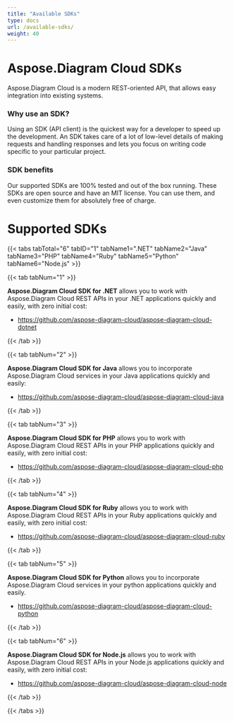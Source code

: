 ```yaml
---
title: "Available SDKs"
type: docs
url: /available-sdks/
weight: 40
---
```


# **Aspose.Diagram Cloud SDKs**
Aspose.Diagram Cloud is a modern REST-oriented API, that allows easy integration into existing systems.
### **Why use an SDK?**
Using an SDK (API client) is the quickest way for a developer to speed up the development. An SDK takes care of a lot of low-level details of making requests and handling responses and lets you focus on writing code specific to your particular project.
### **SDK benefits**
Our supported SDKs are 100% tested and out of the box running. These SDKs are open source and have an MIT license. You can use them, and even customize them for absolutely free of charge.
# **Supported SDKs**
{{< tabs tabTotal="6" tabID="1" tabName1=".NET" tabName2="Java" tabName3="PHP" tabName4="Ruby" tabName5="Python" tabName6="Node.js" >}}

{{< tab tabNum="1" >}}

**Aspose.Diagram Cloud SDK for .NET** allows you to work with Aspose.Diagram Cloud REST APIs in your .NET applications quickly and easily, with zero initial cost:

- <https://github.com/aspose-diagram-cloud/aspose-diagram-cloud-dotnet>

{{< /tab >}}

{{< tab tabNum="2" >}}

**Aspose.Diagram Cloud SDK for Java** allows you to incorporate Aspose.Diagram Cloud services in your Java applications quickly and easily:

- <https://github.com/aspose-diagram-cloud/aspose-diagram-cloud-java>

{{< /tab >}}

{{< tab tabNum="3" >}}

**Aspose.Diagram Cloud SDK for PHP** allows you to work with Aspose.Diagram Cloud REST APIs in your PHP applications quickly and easily, with zero initial cost:

- <https://github.com/aspose-diagram-cloud/aspose-diagram-cloud-php>

{{< /tab >}}

{{< tab tabNum="4" >}}

**Aspose.Diagram Cloud SDK for Ruby** allows you to work with Aspose.Diagram Cloud REST APIs in your Ruby applications quickly and easily, with zero initial cost:

- <https://github.com/aspose-diagram-cloud/aspose-diagram-cloud-ruby>

{{< /tab >}}

{{< tab tabNum="5" >}}

**Aspose.Diagram Cloud SDK for Python** allows you to incorporate Aspose.Diagram Cloud services in your python applications quickly and easily.

- <https://github.com/aspose-diagram-cloud/aspose-diagram-cloud-python>

{{< /tab >}}

{{< tab tabNum="6" >}}

**Aspose.Diagram Cloud SDK for Node.js** allows you to work with Aspose.Diagram Cloud REST APIs in your Node.js applications quickly and easily, with zero initial cost:

- <https://github.com/aspose-diagram-cloud/aspose-diagram-cloud-node>

{{< /tab >}}

{{< /tabs >}}
